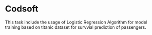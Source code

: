 # Codsoft
This task include the usage of Logistic Regression Algorithm for model training based on titanic dataset for survvial prediction of passengers. 
